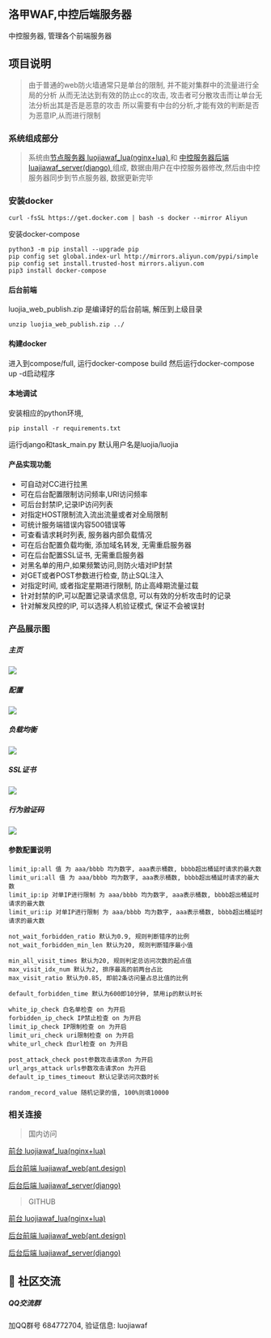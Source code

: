 ## 洛甲WAF,中控后端服务器
中控服务器, 管理各个前端服务器

## 项目说明
> 由于普通的web防火墙通常只是单台的限制, 并不能对集群中的流量进行全局的分析
> 从而无法达到有效的防止cc的攻击, 攻击者可分散攻击而让单台无法分析出其是否是恶意的攻击
> 所以需要有中台的分析,才能有效的判断是否为恶意IP,从而进行限制

### 系统组成部分
>系统由[节点服务器 luojiawaf_lua(nginx+lua) ](https://gitee.com/tickbh/luojiawaf_lua)和
[中控服务器后端 luajiawaf_server(django) ](https://gitee.com/tickbh/luojiawaf_server)组成, 数据由用户在中控服务器修改,然后由中控服务器同步到节点服务器, 数据更新完毕

### 安装docker
```
curl -fsSL https://get.docker.com | bash -s docker --mirror Aliyun
```
安装docker-compose
```
python3 -m pip install --upgrade pip
pip config set global.index-url http://mirrors.aliyun.com/pypi/simple
pip config set install.trusted-host mirrors.aliyun.com
pip3 install docker-compose
```
#### 后台前端
luojia_web_publish.zip 是编译好的后台前端, 解压到上级目录
```
unzip luojia_web_publish.zip ../
```
#### 构建docker
进入到compose/full, 运行docker-compose build
然后运行docker-compose up -d启动程序

#### 本地调试
安装相应的python环境,
```
pip install -r requirements.txt
```
运行django和task_main.py
默认用户名是luojia/luojia

#### 产品实现功能
- 可自动对CC进行拉黑
- 可在后台配置限制访问频率,URI访问频率
- 可后台封禁IP,记录IP访问列表
- 对指定HOST限制流入流出流量或者对全局限制
- 可统计服务端错误内容500错误等
- 可查看请求耗时列表, 服务器内部负载情况
- 可在后台配置负载均衡, 添加域名转发, 无需重启服务器
- 可在后台配置SSL证书, 无需重启服务器
- 对黑名单的用户,如果频繁访问,则防火墙对IP封禁
- 对GET或者POST参数进行检查, 防止SQL注入
- 对指定时间, 或者指定星期进行限制, 防止高峰期流量过载
- 针对封禁的IP,可以配置记录请求信息, 可以有效的分析攻击时的记录
- 针对解发风控的IP, 可以选择人机验证模式, 保证不会被误封


### 产品展示图
##### 主页
![](./screenshot/main.png)
##### 配置
![](./screenshot/config.png)
##### 负载均衡
![](./screenshot/upstream.png)
##### SSL证书
![](./screenshot/ssl.png)
##### 行为验证码
![](./screenshot/captcha.png)

#### 参数配置说明
```
limit_ip:all 值 为 aaa/bbbb 均为数字, aaa表示桶数, bbbb超出桶延时请求的最大数
limit_uri:all 值 为 aaa/bbbb 均为数字, aaa表示桶数, bbbb超出桶延时请求的最大数
limit_ip:ip 对单IP进行限制 为 aaa/bbbb 均为数字, aaa表示桶数, bbbb超出桶延时请求的最大数
limit_uri:ip 对单IP进行限制 为 aaa/bbbb 均为数字, aaa表示桶数, bbbb超出桶延时请求的最大数

not_wait_forbidden_ratio 默认为0.9, 规则判断错序的比例
not_wait_forbidden_min_len 默认为20, 规则判断错序最小值

min_all_visit_times 默认为20, 规则判定总访问次数的起点值
max_visit_idx_num 默认为2, 排序最高的前两台占比
max_visit_ratio 默认为0.85, 即前2条访问量占总比值的比例

default_forbidden_time 默认为600即10分钟, 禁用ip的默认时长

white_ip_check 白名单检查 on 为开启
forbidden_ip_check IP禁止检查 on 为开启
limit_ip_check IP限制检查 on 为开启
limit_uri_check uri限制检查 on 为开启
white_url_check 白url检查 on 为开启

post_attack_check post参数攻击请求on 为开启
url_args_attack urls参数攻击请求on 为开启
default_ip_times_timeout 默认记录访问次数时长

random_record_value 随机记录的值, 100%则填10000
```

### 相关连接
> 国内访问

[前台 luojiawaf_lua(nginx+lua) ](https://gitee.com/tickbh/luojiawaf_lua)

[后台前端 luajiawaf_web(ant.design) ](https://gitee.com/tickbh/luojiawaf_web)

[后台后端 luajiawaf_server(django) ](https://gitee.com/tickbh/luojiawaf_server)

> GITHUB

[前台 luojiawaf_lua(nginx+lua) ](https://github.com/tickbh/luojiawaf_lua)

[后台前端 luajiawaf_web(ant.design) ](https://github.com/tickbh/luojiawaf_web)

[后台后端 luajiawaf_server(django) ](https://github.com/tickbh/luojiawaf_server)

## 💬 社区交流

##### QQ交流群

加QQ群号 684772704, 验证信息: luojiawaf
